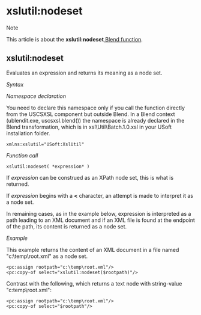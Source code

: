 # xslutil:nodeset



> [!NOTE]
> This article is about the **xslutil:nodeset**[ Blend function](/docs/Repositories/Blend%20functions).

## **xslutil:nodeset**

Evaluates an expression and returns its meaning as a node set.

*Syntax*

*Namespace declaration*

You need to declare this namespace only if you call the function directly from the USCSXSL component but outside Blend. In a Blend context (ublendit.exe, uscsxsl.blend()) the namespace is already declared in the Blend transformation, which is in xsl\\Util\\Batch.1.0.xsl in your USoft installation folder.

```
xmlns:xslutil="USoft:XslUtil"
```

*Function call*

```
xslutil:nodeset( *expression* )
```

If *expression* can be construed as an XPath node set, this is what is returned.

If *expression* begins with a **<** character, an attempt is made to interpret it as a node set.

In remaining cases, as in the example below, expression is interpreted as a path leading to an XML document and if an XML file is found at the endpoint of the path, its content is returned as a node set.

*Example*

This example returns the content of an XML document in a file named "c:\\temp\\root.xml" as a node set.

```language-xml
<pc:assign rootpath="c:\temp\root.xml"/>
<pc:copy-of select="xslutil:nodeset($rootpath)"/>
```

Contrast with the following, which returns a text node with string-value "c:temp\\root.xml":

```language-xml
<pc:assign rootpath="c:\temp\root.xml"/>
<pc:copy-of select="$rootpath"/>
```

 